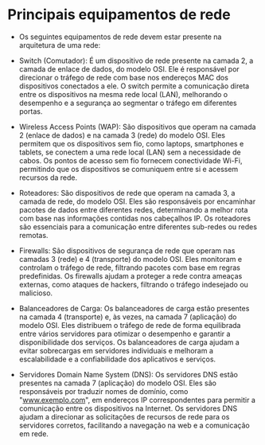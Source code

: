 # Principais equipamentos de rede

* Os seguintes equipamentos de rede devem estar presente na arquitetura de uma rede:

* Switch (Comutador): É um dispositivo de rede presente na camada 2, a camada de enlace de dados, do modelo OSI. Ele é responsável por direcionar o tráfego de rede com base nos endereços MAC dos dispositivos conectados a ele. O switch permite a comunicação direta entre os dispositivos na mesma rede local (LAN), melhorando o desempenho e a segurança ao segmentar o tráfego em diferentes portas.

* Wireless Access Points (WAP): São dispositivos que operam na camada 2 (enlace de dados) e na camada 3 (rede) do modelo OSI. Eles permitem que os dispositivos sem fio, como laptops, smartphones e tablets, se conectem a uma rede local (LAN) sem a necessidade de cabos. Os pontos de acesso sem fio fornecem conectividade Wi-Fi, permitindo que os dispositivos se comuniquem entre si e acessem recursos da rede.

* Roteadores: São dispositivos de rede que operam na camada 3, a camada de rede, do modelo OSI. Eles são responsáveis por encaminhar pacotes de dados entre diferentes redes, determinando a melhor rota com base nas informações contidas nos cabeçalhos IP. Os roteadores são essenciais para a comunicação entre diferentes sub-redes ou redes remotas.

* Firewalls: São dispositivos de segurança de rede que operam nas camadas 3 (rede) e 4 (transporte) do modelo OSI. Eles monitoram e controlam o tráfego de rede, filtrando pacotes com base em regras predefinidas. Os firewalls ajudam a proteger a rede contra ameaças externas, como ataques de hackers, filtrando o tráfego indesejado ou malicioso.

* Balanceadores de Carga: Os balanceadores de carga estão presentes na camada 4 (transporte) e, às vezes, na camada 7 (aplicação) do modelo OSI. Eles distribuem o tráfego de rede de forma equilibrada entre vários servidores para otimizar o desempenho e garantir a disponibilidade dos serviços. Os balanceadores de carga ajudam a evitar sobrecargas em servidores individuais e melhoram a escalabilidade e a confiabilidade dos aplicativos e serviços.

* Servidores Domain Name System (DNS): Os servidores DNS estão presentes na camada 7 (aplicação) do modelo OSI. Eles são responsáveis por traduzir nomes de domínio, como "www.exemplo.com", em endereços IP correspondentes para permitir a comunicação entre os dispositivos na Internet. Os servidores DNS ajudam a direcionar as solicitações de recursos de rede para os servidores corretos, facilitando a navegação na web e a comunicação em rede.